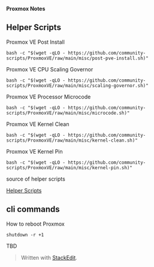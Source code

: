
**Proxmox Notes**

## Helper Scripts

Proxmox VE Post Install

    bash -c "$(wget -qLO - https://github.com/community-scripts/ProxmoxVE/raw/main/misc/post-pve-install.sh)"


Proxmox VE CPU Scaling Governor

    bash -c "$(wget -qLO - https://github.com/community-scripts/ProxmoxVE/raw/main/misc/scaling-governor.sh)"

Proxmox VE Processor Microcode

    bash -c "$(wget -qLO - https://github.com/community-scripts/ProxmoxVE/raw/main/misc/microcode.sh)"

Proxmox VE Kernel Clean

    bash -c "$(wget -qLO - https://github.com/community-scripts/ProxmoxVE/raw/main/misc/kernel-clean.sh)"

Proxmox VE Kernel Pin

    bash -c "$(wget -qLO - https://github.com/community-scripts/ProxmoxVE/raw/main/misc/kernel-pin.sh)"

source of helper scripts

[Helper Scripts](https://community-scripts.github.io/Proxmox/)

## cli commands

How to reboot Proxmox

    shutdown -r +1

TBD



> Written with [StackEdit](https://stackedit.io/).

